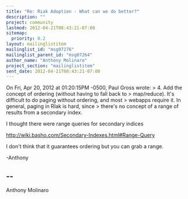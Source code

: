 ```yaml
---
title: "Re: Riak Adoption - What can we do better?"
description: ""
project: community
lastmod: 2012-04-21T08:43:21-07:00
sitemap:
  priority: 0.2
layout: mailinglistitem
mailinglist_id: "msg07276"
mailinglist_parent_id: "msg07264"
author_name: "Anthony Molinaro"
project_section: "mailinglistitem"
sent_date: 2012-04-21T08:43:21-07:00
---
```


On Fri, Apr 20, 2012 at 01:20:15PM -0500, Paul Gross wrote:
&gt; 4. Add the concept of ordering (without having to fall back to
&gt; map/reduce). It's difficult to do paging without ordering, and most
&gt; webapps require it. In general, paging in RIak is hard, since
&gt; there's no concept of a range of results from a secondary index.

I thought there were range queries for secondary indices

http://wiki.basho.com/Secondary-Indexes.html#Range-Query

I don't think that it guarantees ordering but you can grab a range.

-Anthony

-- 
------------------------------------------------------------------------
Anthony Molinaro 

